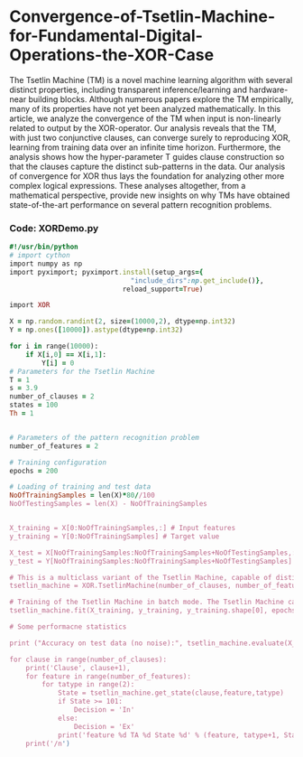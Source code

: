 # Convergence-of-Tsetlin-Machine-for-Fundamental-Digital-Operations-the-XOR-Case

The Tsetlin Machine (TM) is a novel machine learning algorithm with several distinct properties, including transparent inference/learning and hardware-near building blocks. Although numerous papers explore the TM empirically, many of its properties have not yet been analyzed mathematically. In this article, we analyze the convergence of the TM when input is non-linearly related to output by the XOR-operator. Our analysis reveals that the TM, with just two conjunctive clauses, can converge surely to reproducing XOR, learning from training data over an infinite time horizon. Furthermore, the analysis shows how the hyper-parameter T guides clause construction so that the clauses capture the distinct sub-patterns in the data. Our analysis of convergence for XOR thus lays the foundation for analyzing other more complex logical expressions. These analyses altogether, from a mathematical perspective, provide new insights on why TMs have obtained state-of-the-art performance on several pattern recognition problems.

### Code: XORDemo.py

```ruby
#!/usr/bin/python
# import cython
import numpy as np
import pyximport; pyximport.install(setup_args={
                              "include_dirs":np.get_include()},
                            reload_support=True)

import XOR

X = np.random.randint(2, size=(10000,2), dtype=np.int32)
Y = np.ones([10000]).astype(dtype=np.int32)

for i in range(10000):
    if X[i,0] == X[i,1]:
        Y[i] = 0
# Parameters for the Tsetlin Machine
T = 1
s = 3.9
number_of_clauses = 2
states = 100 
Th = 1


# Parameters of the pattern recognition problem
number_of_features = 2

# Training configuration
epochs = 200

# Loading of training and test data
NoOfTrainingSamples = len(X)*80//100
NoOfTestingSamples = len(X) - NoOfTrainingSamples


X_training = X[0:NoOfTrainingSamples,:] # Input features
y_training = Y[0:NoOfTrainingSamples] # Target value

X_test = X[NoOfTrainingSamples:NoOfTrainingSamples+NoOfTestingSamples,:] # Input features
y_test = Y[NoOfTrainingSamples:NoOfTrainingSamples+NoOfTestingSamples] # Target value

# This is a multiclass variant of the Tsetlin Machine, capable of distinguishing between multiple classes
tsetlin_machine = XOR.TsetlinMachine(number_of_clauses, number_of_features, states, s, T, Th)

# Training of the Tsetlin Machine in batch mode. The Tsetlin Machine can also be trained online
tsetlin_machine.fit(X_training, y_training, y_training.shape[0], epochs=epochs)

# Some performacne statistics

print ("Accuracy on test data (no noise):", tsetlin_machine.evaluate(X_test, y_test, y_test.shape[0]))

for clause in range(number_of_clauses):
    print('Clause', clause+1),
    for feature in range(number_of_features):
        for tatype in range(2):
            State = tsetlin_machine.get_state(clause,feature,tatype)
            if State >= 101:
                Decision = 'In'
            else:
                Decision = 'Ex'
            print('feature %d TA %d State %d' % (feature, tatype+1, State)),
    print('/n')
```
